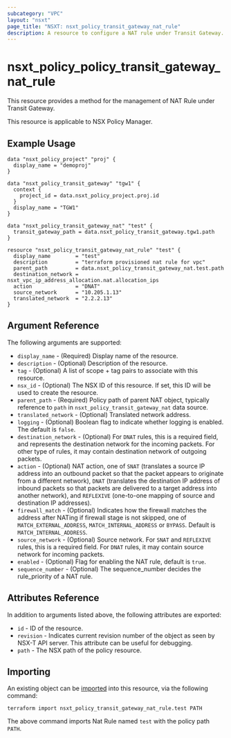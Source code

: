 ```yaml
---
subcategory: "VPC"
layout: "nsxt"
page_title: "NSXT: nsxt_policy_transit_gateway_nat_rule"
description: A resource to configure a NAT rule under Transit Gateway.
---
```


# nsxt_policy_policy_transit_gateway_nat_rule

This resource provides a method for the management of NAT Rule under Transit Gateway.

This resource is applicable to NSX Policy Manager.

## Example Usage

```hcl
data "nsxt_policy_project" "proj" {
  display_name = "demoproj"
}

data "nsxt_policy_transit_gateway" "tgw1" {
  context {
    project_id = data.nsxt_policy_project.proj.id
  }
  display_name = "TGW1"
}

data "nsxt_policy_transit_gateway_nat" "test" {
  transit_gateway_path = data.nsxt_policy_transit_gateway.tgw1.path
}

resource "nsxt_policy_transit_gateway_nat_rule" "test" {
  display_name        = "test"
  description         = "terraform provisioned nat rule for vpc"
  parent_path         = data.nsxt_policy_transit_gateway_nat.test.path
  destination_network = nsxt_vpc_ip_address_allocation.nat.allocation_ips
  action              = "DNAT"
  source_network      = "10.205.1.13"
  translated_network  = "2.2.2.13"
}
```

## Argument Reference

The following arguments are supported:

* `display_name` - (Required) Display name of the resource.
* `description` - (Optional) Description of the resource.
* `tag` - (Optional) A list of scope + tag pairs to associate with this resource.
* `nsx_id` - (Optional) The NSX ID of this resource. If set, this ID will be used to create the resource.
* `parent_path` - (Required) Policy path of parent NAT object, typically reference to `path` in `nsxt_policy_transit_gateway_nat` data source.
* `translated_network` - (Optional) Translated network address.
* `logging` - (Optional) Boolean flag to indicate whether logging is enabled. The default is `false`.
* `destination_network` - (Optional) For `DNAT` rules, this is a required field, and represents the destination network for the incoming packets. For other type of rules, it may contain destination network of outgoing packets.
* `action` - (Optional) NAT action, one of `SNAT` (translates a source IP address into an outbound packet so that
the packet appears to originate from a different network), `DNAT` (translates the destination IP address of inbound packets so that packets are delivered to a target address into another network), and `REFLEXIVE` (one-to-one mapping of source and destination IP addresses).
* `firewall_match` - (Optional) Indicates how the firewall matches the address after NATing if firewall
stage is not skipped, one of `MATCH_EXTERNAL_ADDRESS`, `MATCH_INTERNAL_ADDRESS` or `BYPASS`. Default is `MATCH_INTERNAL_ADDRESS`.
* `source_network` - (Optional) Source network. For `SNAT` and `REFLEXIVE` rules, this is a required field. For `DNAT` rules, it may contain source network for incoming packets.
* `enabled` - (Optional) Flag for enabling the NAT rule, default is `true`.
* `sequence_number` - (Optional) The sequence_number decides the rule_priority of a NAT rule.

## Attributes Reference

In addition to arguments listed above, the following attributes are exported:

* `id` - ID of the resource.
* `revision` - Indicates current revision number of the object as seen by NSX-T API server. This attribute can be useful for debugging.
* `path` - The NSX path of the policy resource.

## Importing

An existing object can be [imported][docs-import] into this resource, via the following command:

[docs-import]: https://www.terraform.io/cli/import

```
terraform import nsxt_policy_transit_gateway_nat_rule.test PATH
```

The above command imports Nat Rule named `test` with the policy path `PATH`.
